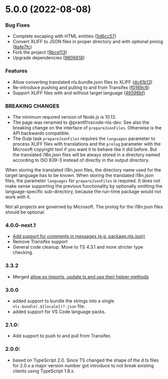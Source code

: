 # 5.0.0 (2022-08-08)

### Bug Fixes

* Complete escaping with HTML entities ([5d6cc57](https://github.com/prantlf/vscode-nls-dev/commit/5d6cc5709ab80da088e8aab705b877552bab4abf))
* Convert XLIFF to JSON files in proper directory and with optional prolog ([8afe7fc](https://github.com/prantlf/vscode-nls-dev/commit/8afe7fcffa84fe85742f3c892b042fd130b9f5ae))
* Fork the project ([9bce113](https://github.com/prantlf/vscode-nls-dev/commit/9bce113d9290799fd2d7cb5d8bfa46501914c92a))
* Upgrade dependencies ([9806618](https://github.com/prantlf/vscode-nls-dev/commit/980661804d8d8dfd779dd7dfa676ea1dc0e90458))

### Features

* Allow converting translated nls.bundle.json files to XLIFF ([dc41b13](https://github.com/prantlf/vscode-nls-dev/commit/dc41b1383bf96f18efb31fb861a1c0b184804f50))
* Re-introduce pushing and pulling to and from Transifex ([f0169c6](https://github.com/prantlf/vscode-nls-dev/commit/f0169c69f6c7882a0893cda8e08b0ad570958ac5))
* Support XLIFF files with and without target language ([46598bf](https://github.com/prantlf/vscode-nls-dev/commit/46598bff43b7200ea0459f8d3cb4f7d66b63fe28))

### BREAKING CHANGES

* The minimum required version of Node.js is 10.13.
* The page was renamed to @prantlf/vscode-nls-dev. See also the breaking change on the interface of `prepareJsonFiles`. Otherwise is the API backwards compatible.
* The Gulp task `prepareJsonFiles` requires the `languages` parameter to process XLIFF files with translations and the `prolog` parameter with the Microsoft copyright text if you want it to behave like it did before. But the translated i18n.json files will be always stored in a directory named according to ISO 639-3 instead of directly in the output directory.

When storing the translated i18n.json files, the directory name used for the target language has to be known. When storing the translated i18n.json files, the parameter `languages` for `prepareJsonFiles` is required. It does not make sense supporting the previous functionality by optionally omitting the language-specific sub-directory, because the run-time package would not work with it.

Not all projects are governed by Microsoft. The prolog for the i18n.json files should be optional.

### 4.0.0-next.1

* [Add support for comments in messages (e.g. package.nls.json)](https://github.com/microsoft/vscode-nls-dev/issues/32)
* Remove Transifex support
* General code cleanup. Move to TS 4.3.1 and more stricter type checking.

### 3.3.2

* Merged [allow es imports, update ts and use their helper methods](https://github.com/microsoft/vscode-nls-dev/pull/27)

### 3.0.0

* added support to bundle the strings into a single `nls.bundle(.${locale})?.json` file.
* added support for VS Code language packs.

### 2.1.0:

* Add support to push to and pull from Transifex.

### 2.0.0:

* based on TypeScript 2.0. Since TS changed the shape of the d.ts files for 2.0.x a major version number got introduce to not break existing clients using TypeScript 1.8.x.
